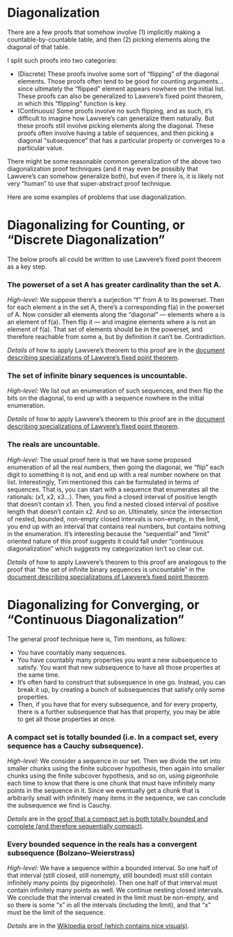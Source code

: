 
# Diagonalization

There are a few proofs that somehow involve (1) implicitly making a countable-by-countable table, and then (2) picking elements along the diagonal of that table.

I split such proofs into two categories:
- (Discrete) These proofs involve some sort of “flipping” of the diagonal elements.  Those proofs often tend to be good for counting arguments…since ultimately the “flipped” element appears nowhere on the initial list.  These proofs can also be generalized to Lawvere’s fixed point theorem, in which this “flipping” function is key.
- (Continuous) Some proofs involve no such flipping, and as such, it’s difficult to imagine how Lawvere’s can generalize them naturally.  But these proofs still involve picking elements along the diagonal.  These proofs often involve having a table of sequences, and then picking a diagonal “subsequence” that has a particular property or converges to a particular value.

There might be some reasonable common generalization of the above two diagonalization proof techniques (and it may even be possibly that Lawvere’s can somehow generalize both), but even if there is, it is likely not very “human” to use that super-abstract proof technique.

Here are some examples of problems that use diagonalization.

# Diagonalizing for Counting, or “Discrete Diagonalization”

The below proofs all could be written to use Lawvere’s fixed point theorem as a key step.

### The powerset of a set A has greater cardinality than the set A.

*High-level:* We suppose there’s a surjection “f” from A to its powerset.  Then for each element a in the set A, there’s a corresponding f(a) in the powerset of A.  Now consider all elements along the “diagonal” — elements where a is an element of f(a).  Then flip it — and imagine elements where a is not an element of f(a).  That set of elements should be in the powerset, and therefore reachable from some a, but by definition it can’t be.  Contradiction.

*Details* of how to apply Lawvere’s theorem to this proof are in the [document describing specializations of Lawvere’s fixed point theorem][1].

### The set of infinite binary sequences is uncountable.

*High-level:* We list out an enumeration of such sequences, and then flip the bits on the diagonal, to end up with a sequence nowhere in the initial enumeration.

*Details* of how to apply Lawvere’s theorem to this proof are in the [document describing specializations of Lawvere’s fixed point theorem][2].


### The reals are uncountable.

*High-level:* The usual proof here is that we have some proposed enumeration of all the real numbers, then going the diagonal, we “flip” each digit to something it is not, and end up with a real number nowhere on that list. Interestingly, Tim mentioned this can be formulated in terms of sequences.   That is, you can start with a sequence that enumerates all the rationals: (x1, x2, x3…).  Then, you find a closed interval of positive length that doesn’t contain x1.  Then, you find a nested closed interval of positive length that doesn’t contain x2.  And so on.  Ultimately, since the intersection of nested, bounded, non-empty closed intervals is non-empty, in the limit, you end up with an interval that contains real numbers, but  contains nothing in the enumeration.  It’s interesting because the “sequential” and “limit” oriented nature of this proof suggests it could fall under “continuous diagonalization” which suggests my categorization isn’t so clear cut.

*Details* of how to apply Lawvere’s theorem to this proof are analogous to the proof that “the set of infinite binary sequences is uncountable” in the [document describing specializations of Lawvere’s fixed point theorem][3].

# Diagonalizing for Converging, or “Continuous Diagonalization”

The general proof technique here is, Tim mentions, as follows:
- You have countably many sequences.
- You have countably many properties you want a new subsequence to satisfy.  You want that new subsequence to have all those properties at the same time.
- It’s often hard to construct that subsequence in one go.  Instead, you can break it up, by creating a bunch of subsequences that satisfy only some properties.
- Then, if you have that for every subsequence, and for every property, there is a further subsequence that has that property, you may be able to get all those properties at once.


### A compact set is totally bounded (i.e. In a compact set, every sequence has a Cauchy subsequence).

*High-level:* We consider a sequence in our set.  Then we divide the set into smaller chunks using the finite subcover hypothesis, then again into smaller chunks using the finite subcover hypothesis, and so on, using pigeonhole each time to know that there is one chunk that must have infinitely many points in the sequence in it.  Since we eventually get a chunk that is arbitrarily small with infinitely many items in the sequence, we can conclude the subsequence we find is Cauchy.

*Details* are in the [proof that a compact set is both totally bounded and complete (and therefore sequentially compact)][4].

### Every bounded sequence in the reals has a convergent subsequence (Bolzano–Weierstrass)

*High-level:* We have a sequence within a bounded interval.  So one half of that interval (still closed, still nonempty, still bounded) must still contain infinitely many points (by pigeonhole).   Then one half of that interval must contain infinitely many points as well.  We continue nesting closed intervals.  We conclude that the interval created in the limit must be non-empty, and so there is some “x” in all the intervals (including the limit), and that “x” must be the limit of the sequence.

*Details* are in the [Wikipedia proof (which contains nice visuals)][5].

[1]:	./discrete-generalization-as-lawvere.pdf
[2]:	./discrete-generalization-as-lawvere.pdf
[3]:	./discrete-generalization-as-lawvere.pdf
[4]:	compact-to-seq-compact.pdf
[5]:	https://en.wikipedia.org/wiki/Bolzano%E2%80%93Weierstrass_theorem#Alternative_proof